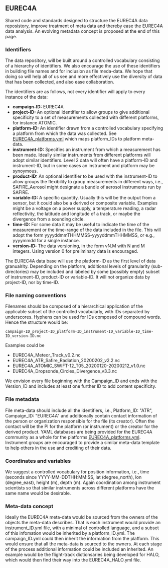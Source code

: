## EUREC4A
Shared code and standards designed to structure the EUREC4A data reposistory, improve treatment of meta data and thereby ease the EUREC4A data analysis.  An evolving metadata concept is proposed at the end of this page.


### Identifiers
The data repository, will be built around a controlled vocabulary consisting of a hierarchy of identifiers.  We also encourage the use of these identifiers in building file names and for inclusion as file meda-data.  We hope that doing so will help all of us see and more effectively use the diversity of data that has been collected, and also ease collaboration.

The identifiers are as follows, not every identifier will apply to every instance of the data:

  * **campaign-ID:**  EUREC4A
  * **project-ID:**  An optional identifier to allow groups to give additional specificity to a set of measurements collected with different platforms, for instance ATOMIC.
  * **platform-ID:**  An identifier drawn from a controlled vocabulary specifying a platform from which the data was collected.  See [EUREC4A_platforms.yml](EUREC4A_platforms.yml) which maps platform_IDs to platform meta-data.
  * **instrument-ID:**  Specifies an instrument from which a measurement has been made.  Ideally similar instruments from different platforms will adopt similar identifiers. Level 2 data will often have a platform-ID and instrument-ID, but in some cases an instrument and platform may be synoymous.  
  * **product-ID:**  An optional identifier to be used with the instrument-ID to allow groups the flexibility to group measurements in different ways, i.e., SAFIRE_Aerosol might designate a bundle of aerosol instruments run by SAFIRE.
  * **variable-ID:** A specific quantity. Usually this will be the output from a sensor, but it could also be a derived or composite variable.  Examples might be a voltage on a power supply, a temperature reading, a radar reflectivity, the latitude and longitude of a track, or maybe the divergence from a sounding circle. 
  * **time-ID:** For some data it may be useful to indicate the time of the measurement or the time-range of the data included in the file.  This will adopt the form yyyyddmmTHHMMSS-yyyyddmmTHHMMSS, or e.g., yyyymmdd for a single instance. 
 * **version-ID:** The data versioning, in the form vN.M with N and M integers. Using version 0 for preliminary data is encouraged.

The EUREC4A data base will use the platform-ID as the first level of data granualrity. Depending on the platform, additional levels of granularity (sub-directories) may be included and labeled by some (possibly empty) subset of instrument-ID, product-ID or variable-ID.  It will not organize data by project-ID, nor by time-ID.

### File naming conventions

Filenames should be composed of a hierarchical application of the applicable subset of the controlled vocabularly, with IDs separated by underscores.  Hyphens can be used for IDs composed of compound words.  Hence the structure would be:

`campaign-ID_project-ID_platform-ID_instrument-ID_variable-ID_time-ID_version-ID.nc`

Examples could be
  - EUREC4A_Meteor_Track_v0.2.nc
  - EUREC4A_ATR_Safire_Radiation_20200202_v2.2.nc  
  - EUREC4A_ATOMIC_SWIFT-12_T05_20200120-20200212_v1.0.nc
  - EUREC4A_Dropsonde_Circles_Divergence_v3.3.nc

We envision every file beginning with the Campaign_ID and ends with the Version_ID and includes at least one further ID to add content specificity.

### File metadata

File meta-data should include all the identifiers, i.e., Platform_ID: "ATR", Campaign_ID: "EUREC4A" and additionally contain contact information of the person or organization responsible for the file (its creator). Often the contact will be the PI for the platform (or instrument) or the creator for the derived product.  YAML databases are being provided for the EUREC4A community as a whole for the platforms [EUREC4A_platforms.yml](EUREC4A_platforms.yml). Instrument groups are encouraged to provide a similar meta-data template to help others in the use and crediting of their data.

### Coordinates and variables

We suggest a controlled vocabulary for position information, i.e., time (seconds since YYYY-MM-DDTHH:MM:SS, lat (degree_north), lon (degree_east), height (m), depth (m).  Again coordination among instrument scientists so that similar instruments across different platforms have the same name would be desirable.

### Meta-data concept

Ideally the EUREC4A meta-data would be sourced from the owners of the objects the meta-data describes.  That is each instrument would provide an instrument_ID.yml file, with a minimal of controlled language, and a subset of this infomation would be inherited by a platform_ID.yml.  The campaign_ID.yml could then inherit the information from the plafform.  This would ensure that all the meta-data is sourced to the owners.  At each stage of the process additional information could be included an inherited.  An example would be the flight-track dictionsaries being developed for HALO, which would then find their way into the EUREC4A_HALO.yml file.
